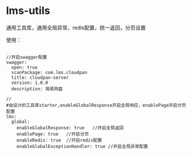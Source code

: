 # lms-utils
通用工具库，通用全局异常，redis配置，统一返回，分页设置

使用：
```

//开启swagger配置
swagger:
  open: true
  scanPackage: com.lms.cloudpan
  title: cloudpan-server
  version: 1.0.0
  description: 简易网盘
  
//
#自设计的工具库starter,enableGlobalResponse开启全局响应，enablePage开启分页配置
lms:
  global:
    enableGlobalResponse: true   //开启全局返回
    enablePage: true   //开启分页
    enableRedis: true  //开启redis配置
    enableGlobalExceptionHandler: true //开启全局异常配置
```
    
    
